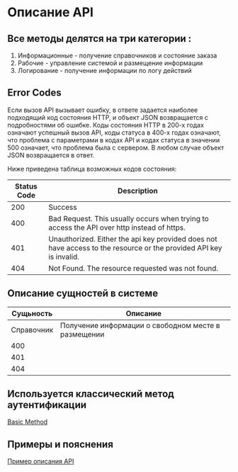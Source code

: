 # Описание API
## Все методы делятся на три категории :   

1. Информационные - получение справочников и состояние заказа   
2. Рабочие - управление системой и размещение информации  
3. Логирование - получение информации по логу действий   


## Error Codes
Если вызов API вызывает ошибку, в ответе задается наиболее подходящий код состояния HTTP, и объект JSON возвращается с подробностями об ошибке. Коды состояния HTTP в 200-х годах означают успешный вызов API, коды статуса в 400-х годах означают, что проблема с параметрами в кодах API и кодах статуса в значении 500 означает, что проблема была с сервером. 
В любом случае объект JSON возвращается в ответ. 

Ниже приведена таблица возможных кодов состояния:

|Status Code|	Description|
|------|---|
|200|	Success
|400|	Bad Request. This usually occurs when trying to access the API over http instead of https.
|401|	Unauthorized. Either the api key provided does not have access to the resource or the provided API key is invalid.
|404|	Not Found. The resource requested was not found.

## Описание сущностей в системе
|Сущьность|	Описание|
|------|---|
|Справочник |Получение информации о свободном месте в размещении	
|400|	
|401|	
|404|	



## Используется клаcсический метод аутентификации
[Basic Method](https://en.wikipedia.org/wiki/Basic_access_authentication)

## Примеры и пояснения
[Пример описания API](https://www.streak.com/api/#pipeline)  

